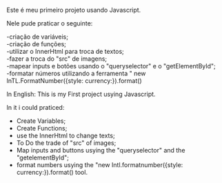 Este é meu primeiro projeto usando Javascript.

Nele pude praticar o seguinte:

-criação de variáveis;<br>
-criação de funções;<br>
-utilizar o InnerHtml para troca de textos;<br>
-fazer a troca do "src" de imagens;<br>
-mapear inputs e botões usando o "queryselector" e o "getElementById";<br>
-formatar números utilizando a ferramenta " new InTL.FormatNumber({style: currency:}).format() 


In English:
This is my First project usying Javascript.

In it i could praticed:

- Create Variables; <br>
- Create Functions;<br>
- use the InnerHtml to change texts;<br>
- To Do the trade of "src" of images;<br>
- Map inputs and buttons usying the "queryselector" and the "getelementById";<br>
- format numbers usying the "new Intl.formatnumber({style: currency:}).format() tool.
